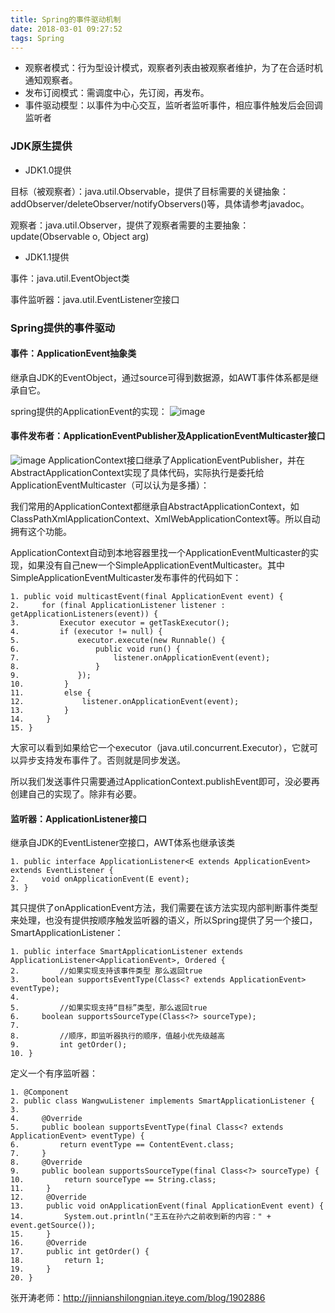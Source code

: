 ```yaml
---
title: Spring的事件驱动机制
date: 2018-03-01 09:27:52
tags: Spring
---
```


- 观察者模式：行为型设计模式，观察者列表由被观察者维护，为了在合适时机通知观察者。
- 发布订阅模式：需调度中心，先订阅，再发布。
- 事件驱动模型：以事件为中心交互，监听者监听事件，相应事件触发后会回调监听者


### JDK原生提供
* JDK1.0提供

目标（被观察者）：java.util.Observable，提供了目标需要的关键抽象：addObserver/deleteObserver/notifyObservers()等，具体请参考javadoc。

观察者：java.util.Observer，提供了观察者需要的主要抽象：
update(Observable o, Object arg)

* JDK1.1提供

事件：java.util.EventObject类

事件监听器：java.util.EventListener空接口

### Spring提供的事件驱动
#### 事件：ApplicationEvent抽象类
继承自JDK的EventObject，通过source可得到数据源，如AWT事件体系都是继承自它。

spring提供的ApplicationEvent的实现：
![image](https://note.youdao.com/yws/api/personal/file/5F3C76927C134E26A232287C07069F6A?method=download&shareKey=064c7284cd53b7f3ae581147708a91f0)

#### 事件发布者：ApplicationEventPublisher及ApplicationEventMulticaster接口
![image](https://note.youdao.com/yws/api/personal/file/BB48444311AA474B96BEE46D24B1EF89?method=download&shareKey=9b78344f28556bc94359b71850f7d4b0)
ApplicationContext接口继承了ApplicationEventPublisher，并在AbstractApplicationContext实现了具体代码，实际执行是委托给ApplicationEventMulticaster（可以认为是多播）：

我们常用的ApplicationContext都继承自AbstractApplicationContext，如ClassPathXmlApplicationContext、XmlWebApplicationContext等。所以自动拥有这个功能。

ApplicationContext自动到本地容器里找一个ApplicationEventMulticaster的实现，如果没有自己new一个SimpleApplicationEventMulticaster。其中SimpleApplicationEventMulticaster发布事件的代码如下：
```
1. public void multicastEvent(final ApplicationEvent event) {  
2.     for (final ApplicationListener listener : getApplicationListeners(event)) {  
3.         Executor executor = getTaskExecutor();  
4.         if (executor != null) {  
5.             executor.execute(new Runnable() {  
6.                 public void run() {  
7.                     listener.onApplicationEvent(event);  
8.                 }  
9.             });  
10.         }  
11.         else {  
12.             listener.onApplicationEvent(event);  
13.         }  
14.     }  
15. }  
```
大家可以看到如果给它一个executor（java.util.concurrent.Executor），它就可以异步支持发布事件了。否则就是同步发送。
 
所以我们发送事件只需要通过ApplicationContext.publishEvent即可，没必要再创建自己的实现了。除非有必要。

#### 监听器：ApplicationListener接口
继承自JDK的EventListener空接口，AWT体系也继承该类
```
1. public interface ApplicationListener<E extends ApplicationEvent> extends EventListener {  
2.     void onApplicationEvent(E event);  
3. }
```
其只提供了onApplicationEvent方法，我们需要在该方法实现内部判断事件类型来处理，也没有提供按顺序触发监听器的语义，所以Spring提供了另一个接口，SmartApplicationListener：
```
1. public interface SmartApplicationListener extends ApplicationListener<ApplicationEvent>, Ordered {  
2.         //如果实现支持该事件类型 那么返回true  
3.     boolean supportsEventType(Class<? extends ApplicationEvent> eventType);  
4.     
5.         //如果实现支持“目标”类型，那么返回true  
6.     boolean supportsSourceType(Class<?> sourceType);  
7.          
8.         //顺序，即监听器执行的顺序，值越小优先级越高  
9.         int getOrder();  
10. }  
```
定义一个有序监听器：
```
1. @Component  
2. public class WangwuListener implements SmartApplicationListener {  
3.   
4.     @Override  
5.     public boolean supportsEventType(final Class<? extends ApplicationEvent> eventType) {  
6.         return eventType == ContentEvent.class;  
7.     }  
8.     @Override  
9.     public boolean supportsSourceType(final Class<?> sourceType) {  
10.         return sourceType == String.class;  
11.     }  
12.     @Override  
13.     public void onApplicationEvent(final ApplicationEvent event) {  
14.         System.out.println("王五在孙六之前收到新的内容：" + event.getSource());  
15.     }  
16.     @Override  
17.     public int getOrder() {  
18.         return 1;  
19.     }  
20. }  
```
张开涛老师：http://jinnianshilongnian.iteye.com/blog/1902886
